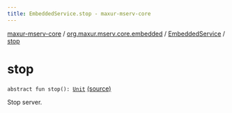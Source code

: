 ```yaml
---
title: EmbeddedService.stop - maxur-mserv-core
---
```


[maxur-mserv-core](../../index.html) / [org.maxur.mserv.core.embedded](../index.html) / [EmbeddedService](index.html) / [stop](.)

# stop

`abstract fun stop(): `[`Unit`](https://kotlinlang.org/api/latest/jvm/stdlib/kotlin/-unit/index.html) [(source)](https://github.com/myunusov/maxur-mserv/tree/master/maxur-mserv-core/src/main/kotlin/org/maxur/mserv/core/embedded/EmbeddedService.kt#L17)

Stop server.

